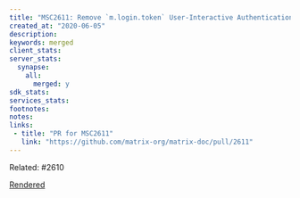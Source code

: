 ```yaml
---
title: "MSC2611: Remove `m.login.token` User-Interactive Authentication type from the specification"
created_at: "2020-06-05"
description:
keywords: merged
client_stats:
server_stats:
  synapse:
    all:
      merged: y
sdk_stats:
services_stats:
footnotes:
notes:
links:
 - title: "PR for MSC2611"
   link: "https://github.com/matrix-org/matrix-doc/pull/2611"
---
```

Related: #2610

[Rendered](https://github.com/matrix-org/matrix-doc/blob/rav/proposal-remove-token-auth-type/proposals/2611-remove-login-auth-type.md)

